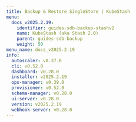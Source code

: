 ```yaml
---
title: Backup & Restore SingleStore | KubeStash
menu:
  docs_v2025.2.19:
    identifier: guides-sdb-backup-stashv2
    name: KubeStash (aka Stash 2.0)
    parent: guides-sdb-backup
    weight: 50
menu_name: docs_v2025.2.19
info:
  autoscaler: v0.37.0
  cli: v0.52.0
  dashboard: v0.28.0
  installer: v2025.2.19
  ops-manager: v0.39.0
  provisioner: v0.52.0
  schema-manager: v0.28.0
  ui-server: v0.28.0
  version: v2025.2.19
  webhook-server: v0.28.0
---
```


